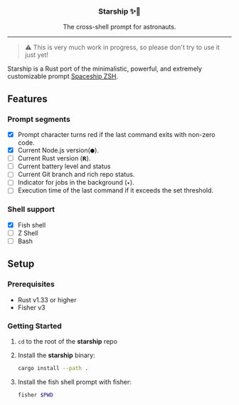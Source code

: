 <h3 align="center">Starship ✨🚀</h3>
<p align="center">The cross-shell prompt for astronauts.</p>

---

> ⚠️ This is very much work in progress, so please don't try to use it just yet!

Starship is a Rust port of the minimalistic, powerful, and extremely customizable prompt [Spaceship ZSH](https://github.com/denysdovhan/spaceship-prompt).


## Features

### Prompt segments

- [x] Prompt character turns red if the last command exits with non-zero code.
- [x] Current Node.js version(`⬢`).
- [ ] Current Rust version (`𝗥`).
- [ ] Current battery level and status
- [ ] Current Git branch and rich repo status.
- [ ] Indicator for jobs in the background (`✦`).
- [ ] Execution time of the last command if it exceeds the set threshold.

### Shell support

- [x] Fish shell
- [ ] Z Shell
- [ ] Bash

## Setup

### Prerequisites

- Rust v1.33 or higher
- Fisher v3

### Getting Started

1. `cd` to the root of the **starship** repo
1. Install the **starship** binary:

    ```bash
    cargo install --path .
    ```

1. Install the fish shell prompt with fisher:

    ```bash
    fisher $PWD
    ```
